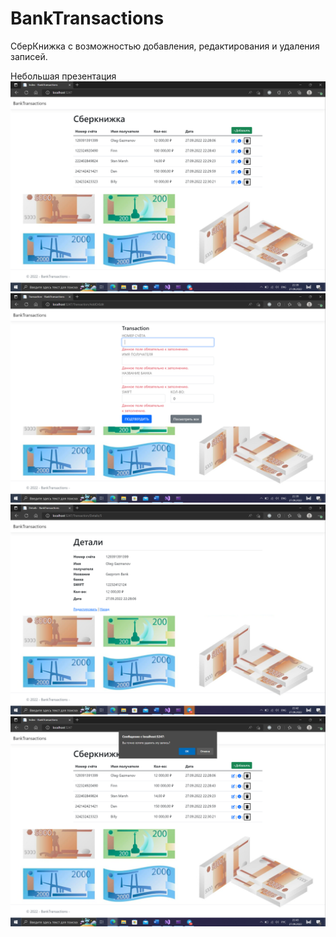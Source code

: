 # BankTransactions
СберКнижка с возможностью добавления, редактирования и удаления записей.

Небольшая презентация
![Иллюстрация к проекту](https://github.com/densaintp/BankTransactions/raw/master/BankTransactions/wwwroot/img/Presentation/1.png)
![Иллюстрация к проекту1](https://github.com/densaintp/BankTransactions/raw/master/BankTransactions/wwwroot/img/Presentation/2.png)
![Иллюстрация к проекту3](https://github.com/densaintp/BankTransactions/raw/master/BankTransactions/wwwroot/img/Presentation/3.png)
![Иллюстрация к проекту4](https://github.com/densaintp/BankTransactions/raw/master/BankTransactions/wwwroot/img/Presentation/4.png)
